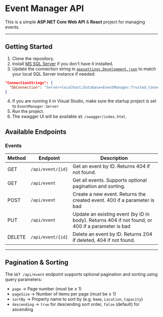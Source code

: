 # Event Manager API

This is a simple **ASP.NET Core Web API** & **React** project for managing events.

---

## Getting Started

1. Clone the repository.
2. Install [MS SQL Server](https://www.microsoft.com/en-us/sql-server/sql-server-downloads) if you don't have it installed.
3. Update the connection string in [`appsettings.Development.json`](./EventManager.Server/appsettings.Development.json) to match your local SQL Server instance if needed:

```json
"ConnectionStrings": {
  "DbConnection": "Server=localhost;Database=EventManager;Trusted_Connection=True;TrustServerCertificate=True;"
}
```
4. If you are running it in Visual Studio, make sure the startup project is set to `EventManager.Server`
5. Run the project.
6. The swagger UI will be available at: `/swagger/index.html`.

## Available Endpoints

### Events

| Method | Endpoint          | Description                                                                                      |
| ------ | ----------------- | ------------------------------------------------------------------------------------------------ |
| GET    | `/api/event/{id}` | Get an event by ID. Returns 404 if not found.                                                    |
| GET    | `/api/event`      | Get all events. Supports optional pagination and sorting.                                        |
| POST   | `/api/event`      | Create a new event. Returns the created event. 400 if a parameter is bad                         |
| PUT    | `/api/event`      | Update an existing event (by ID in body). Returns 404 if not found, or 400 if a parameter is bad |
| DELETE | `/api/event/{id}` | Delete an event by ID. Returns 204 if deleted, 404 if not found.                                 |

---

## Pagination & Sorting

The `GET /api/event` endpoint supports optional pagination and sorting using query parameters:

- `page` → Page number (must be ≥ 1)
- `pageSize` → Number of items per page (must be ≥ 1)
- `sortBy` → Property name to sort by (e.g. `Name`, `Location`, `Capacity`)
- `descending` → `true` for descending sort order, `false` (default) for ascending
